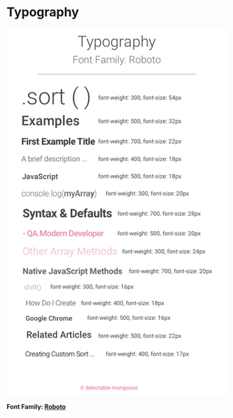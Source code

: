 # Typography

![](media/Typography.png)


**Font Family: [Roboto](https://www.google.com/fonts#UsePlace:use/Collection:Roboto)**
